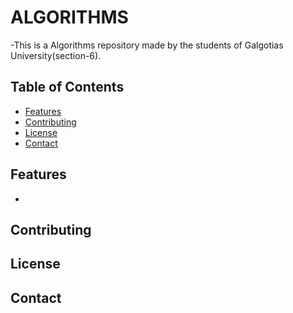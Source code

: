 # ALGORITHMS

-This is a Algorithms repository made by the students of Galgotias University(section-6).

## Table of Contents

- [Features](#features)
- [Contributing](#contributing)
- [License](#license)
- [Contact](#contact)

## Features

-

## Contributing

## License

## Contact
